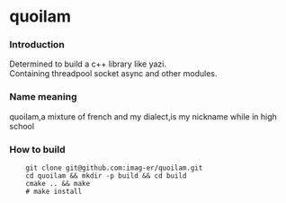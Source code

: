 # quoilam
### Introduction
Determined to build a c++ library like yazi.  
Containing threadpool socket async and other modules.
### Name meaning
quoilam,a mixture of french and my dialect,is my nickname while in high school
### How to build
```shell
    git clone git@github.com:imag-er/quoilam.git
    cd quoilam && mkdir -p build && cd build  
    cmake .. && make
    # make install
```
